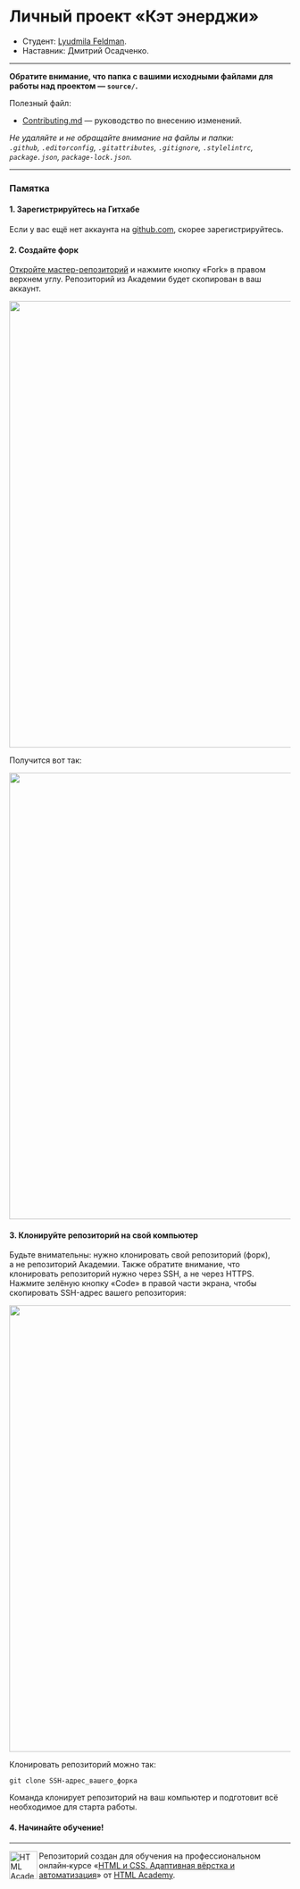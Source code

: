 # Личный проект «Кэт энерджи»

* Студент: [Lyudmila Feldman](https://up.htmlacademy.ru/adaptive-individual/1/user/1759997).
* Наставник: Дмитрий Осадченко.

---

**Обратите внимание, что папка с вашими исходными файлами для работы над проектом — `source/`.**

Полезный файл:

- [Contributing.md](Contributing.md) — руководство по внесению изменений.

_Не удаляйте и не обращайте внимание на файлы и папки:_<br>
_`.github`, `.editorconfig`, `.gitattributes`, `.gitignore`, `.stylelintrc`, `package.json`, `package-lock.json`._

---

### Памятка

#### 1. Зарегистрируйтесь на Гитхабе

Если у вас ещё нет аккаунта на [github.com](https://github.com/join), скорее зарегистрируйтесь.

#### 2. Создайте форк

[Откройте мастер-репозиторий](https://github.com/htmlacademy-adaptive/1759997-cat-energy-1) и нажмите кнопку «Fork» в правом верхнем углу. Репозиторий из Академии будет скопирован в ваш аккаунт.

<img width="800" alt="" src="https://user-images.githubusercontent.com/10909/60808133-3a7ace00-a190-11e9-9d29-401b02036a9c.jpg">

Получится вот так:

<img width="800" alt="" src="https://user-images.githubusercontent.com/10909/60808135-3a7ace00-a190-11e9-9a8d-7390b3784c65.jpg">

#### 3. Клонируйте репозиторий на свой компьютер

Будьте внимательны: нужно клонировать свой репозиторий (форк), а не репозиторий Академии. Также обратите внимание, что клонировать репозиторий нужно через SSH, а не через HTTPS. Нажмите зелёную кнопку «Code» в правой части экрана, чтобы скопировать SSH-адрес вашего репозитория:

<img width="800" alt="" src="https://user-images.githubusercontent.com/10909/60808136-3a7ace00-a190-11e9-884f-24621e62b29a.jpg">

Клонировать репозиторий можно так:

```
git clone SSH-адрес_вашего_форка
```

Команда клонирует репозиторий на ваш компьютер и подготовит всё необходимое для старта работы.

#### 4. Начинайте обучение!

---

<a href="https://htmlacademy.ru/intensive/adaptive"><img align="left" width="50" height="50" alt="HTML Academy" src="https://up.htmlacademy.ru/static/img/intensive/adaptive/logo-for-github-2.png"></a>

Репозиторий создан для обучения на профессиональном онлайн‑курсе «[HTML и CSS. Адаптивная вёрстка и автоматизация](https://htmlacademy.ru/intensive/adaptive)» от [HTML Academy](https://htmlacademy.ru).

[check-image]: https://github.com/htmlacademy-adaptive/1759997-cat-energy-1/workflows/Project%20check/badge.svg?branch=master
[check-url]: https://github.com/htmlacademy-adaptive/1759997-cat-energy-1/actions
